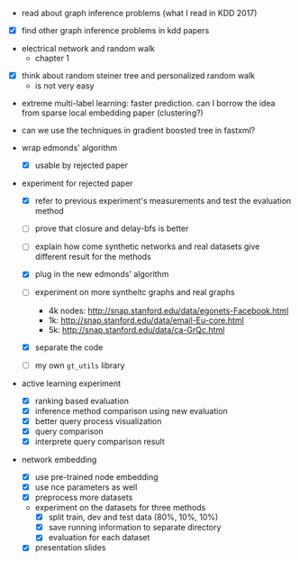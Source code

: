 - read about graph inference problems (what I read in KDD 2017)

- [X] find other graph inference problems in kdd papers

- electrical network and random walk
  - chapter 1

- [X] think about random steiner tree and personalized random walk
  - is not very easy

- extreme multi-label learning: faster prediction. can I borrow the idea from sparse local embedding paper (clustering?)

- can we use the techniques in gradient boosted tree in fastxml? 

- wrap edmonds' algorithm
  - [X] usable by rejected paper

- experiment for rejected paper
  - [X] refer to previous experiment's measurements and test the evaluation method
  - [ ] prove that closure and delay-bfs is better
  - [ ] explain how come synthetic networks and real datasets give different result for the methods
  - [X] plug in the new edmonds' algorithm
  - [ ] experiment on more syntheitc graphs and real graphs
    - 4k nodes: http://snap.stanford.edu/data/egonets-Facebook.html
    - 1k: http://snap.stanford.edu/data/email-Eu-core.html
    - 5k: http://snap.stanford.edu/data/ca-GrQc.html
  - [X] separate the code
  - [ ] my own `gt_utils` library


- active learning experiment
  - [X] ranking based evaluation
  - [X] inference method comparison using new evaluation
  - [X] better query process visualization
  - [X] query comparison
  - [X] interprete query comparison result

- network embedding
  - [X] use pre-trained node embedding
  - [X] use nce parameters as well
  - [X] preprocess more datasets
  - experiment on the datasets for three methods
    - [X] split train, dev and test data (80%, 10%, 10%)
    - [X] save running information to separate directory
    - [X] evaluation for each dataset
  - [X] presentation slides